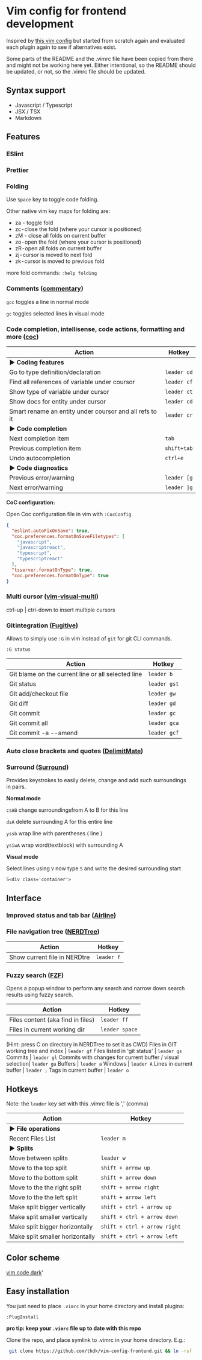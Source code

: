 # Vim config for frontend development

Inspired by [this vim config]( https://github.com/L0stSoul/vim-config) but started from scratch again and 
evaluated each plugin again to see if alternatives exist.

Some parts of the README and the .vimrc file have been copied from there and might not be working here yet.
Either intentional, so the README should be updated, or not, so the .vimrc file should be updated.

## Syntax support

* Javascript / Typescript
* JSX / TSX
* Markdown

## Features

### ESlint

### Prettier

### Folding

Use `Space` key to toggle code folding.

Other native vim key maps for folding are:

* za - toggle fold
* zc - close the fold (where your cursor is positioned)
* zM - close all folds on current buffer
* zo - open the fold (where your cursor is positioned)
* zR - open all folds on current buffer
* zj - cursor is moved to next fold
* zk - cursor is moved to previous fold

more fold commands: `:help folding`

### Comments ([commentary](https://github.com/tpope/vim-commentary))

`gcc` toggles a line in normal mode

`gc` toggles selected lines in visual mode

### Code completion, intellisense, code actions, formatting and more ([coc](https://github.com/neoclide/coc.nvim))

Action | Hotkey
--------------------------------------------------------- | -----------------
**▶ Coding features**                                     |
Go to type definition/declaration                         | `leader cd`
Find all references of variable under coursor             | `leader cf`
Show type of variable under cursor                        | `leader ct`
Show docs for entity under cursor                         | `leader cd`
Smart rename an entity under coursor and all refs to it   | `leader cr`
**▶ Code completion**                                     |
Next completion item                                      | `tab`
Previous completion item                                  | `shift+tab`
Undo autocompletion                                       | `ctrl+e`
**▶ Code diagnostics**                                    |
Previous error/warning                                    | `leader [g`
Next error/warning                                        | `leader ]g`
**CoC configuration:**

Open Coc configuration file in vim with `:CocConfig`

```json
{
  "eslint.autoFixOnSave": true,
  "coc.preferences.formatOnSaveFiletypes": [
    "javascript",
    "javascriptreact",
    "typescript",
    "typescriptreact"
  ],
  "tsserver.formatOnType": true,
  "coc.preferences.formatOnType": true
}
```

### Multi cursor ([vim-visual-multi](https://github.com/mg979/vim-visual-multi))

ctrl-up | ctrl-down to insert multiple cursors

### Git integration ([Fugitive](https://github.com/tpope/vim-fugitive))

Allows to simply use `:G` in vim instead of `git` for git CLI commands.

`:G status`

Action | Hotkey
--------------------------------------------------------- | -----------------
Git blame on the current line or all selected line        | `leader b`
Git status                                                | `leader gst`
Git add/checkout file                                     | `leader gw`
Git diff                                                  | `leader gd`
Git commit                                                | `leader gc`
Git commit all                                            | `leader gca`
Git commit -a --amend                                     | `leader gcf`

### Auto close brackets and quotes ([DelimitMate](https://github.com/Raimondi/delimitMate))

### Surround ([Surround](https://github.com/tpope/vim-surround))

Provides keystrokes to easily delete, change and add such surroundings in pairs.

__Normal mode__

`csAB`  change surroundingsfrom A to B for this line
 
`dsA`   delete surrounding A for this entire line
  
`yssb`  wrap line with parentheses ( line ) 
  
`ysiwA` wrap word(textblock) with surrounding A 
  
__Visual mode__ 
 
Select lines using `V` now type `S` and write the desired surrounding start 

`S<div class='container'>`

## Interface

### Improved status and tab bar ([Airline](https://github.com/bling/vim-airline))

### File navigation tree ([NERDTree](https://github.com/preservim/nerdtree))

Action | Hotkey
--------------------------------------------------------- | -----------------
Show current file in NERDtre                              | `leader f`

### Fuzzy search ([FZF](https://github.com/junegunn/fzf))

Opens a popup window to perform any search and narrow down search results using fuzzy search.

Action | Hotkey
--------------------------------------------------------- | -----------------
Files content (aka find in files)                         | `leader ff`
Files in current working dir                              | `leader space`
(Hint: press C on directory in NERDTree to set it as CWD)
Files in GIT working tree and index                       | `leader gf`
Files listed in 'git status'                              | `leader gs`
Commits                                                   | `leader gl`
Commits with changes for current buffer / visual selection| `leader ga`
Buffers                                                   | `leader a`
Windows                                                   | `leader A`
Lines in current buffer                                   | `leader ;`
Tags in current buffer                                    | `leader o`

## Hotkeys

Note: the `leader` key set with this .vimrc file is ',' (comma)

Action | Hotkey
--------------------------------------------------------- | -----------------
**▶ File operations**                                     |
Recent Files List                                         | `leader m`
**▶ Splits**                                              |
Move between splits                                       | `leader w`
Move to the top split                                     | `shift + arrow up`
Move to the bottom split                                  | `shift + arrow down`
Move to the the right split                               | `shift + arrow right`
Move to the the left split                                | `shift + arrow left`
Make split bigger vertically                              | `shift + ctrl + arrow up`
Make split smaller vertically                             | `shift + ctrl + arrow down`
Make split bigger horizontally                            | `shift + ctrl + arrow right`
Make split smaller horizontally                           | `shift + ctrl + arrow left`

## Color scheme
[vim code dark](https://github.com/tomasiser/vim-code-dark)'

## Easy installation

You just need to place `.vimrc` in your home directory and install plugins:

```shell
:PlugInstall
```

**pro tip: keep your `.vimrc` file up to date with this repo**

Clone the repo, and place symlink to .vimrc in your home directory. E.g.:

```bash
 git clone https://github.com/thdk/vim-config-frontend.git && ln -rsf ./vim-config-frontend/.vimrc ~/.vimrc
```

